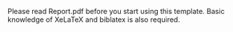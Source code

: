 Please read Report.pdf before you start using this template.
Basic knowledge of XeLaTeX and biblatex is also required.
